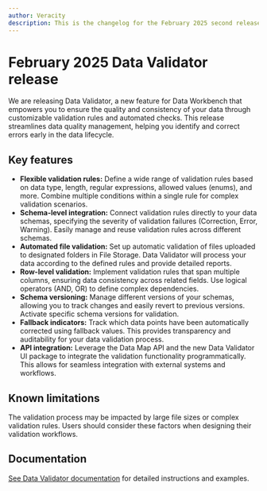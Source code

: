 ```yaml
---
author: Veracity
description: This is the changelog for the February 2025 second release of Data Workbench.
---
```


# February 2025 Data Validator release
We are releasing Data Validator, a new feature for Data Workbench that empowers you to ensure the quality and consistency of your data through customizable validation rules and automated checks. This release streamlines data quality management, helping you identify and correct errors early in the data lifecycle.

## Key features 

*   **Flexible validation rules:** Define a wide range of validation rules based on data type, length, regular expressions, allowed values (enums), and more. Combine multiple conditions within a single rule for complex validation scenarios.
*   **Schema-level integration:** Connect validation rules directly to your data schemas, specifying the severity of validation failures (Correction, Error, Warning). Easily manage and reuse validation rules across different schemas.
*   **Automated file validation:** Set up automatic validation of files uploaded to designated folders in File Storage. Data Validator will process your data according to the defined rules and provide detailed reports.
*   **Row-level validation:** Implement validation rules that span multiple columns, ensuring data consistency across related fields. Use logical operators (AND, OR) to define complex dependencies.
*   **Schema versioning:** Manage different versions of your schemas, allowing you to track changes and easily revert to previous versions. Activate specific schema versions for validation.
*   **Fallback indicators:** Track which data points have been automatically corrected using fallback values. This provides transparency and auditability for your data validation process.
*   **API integration:** Leverage the Data Map API and the new Data Validator UI package to integrate the validation functionality programmatically. This allows for seamless integration with external systems and workflows.

## Known limitations
The validation process may be impacted by large file sizes or complex validation rules. Users should consider these factors when designing their validation workflows.

## Documentation
[See Data Validator documentation](../datavalidator.md) for detailed instructions and examples.